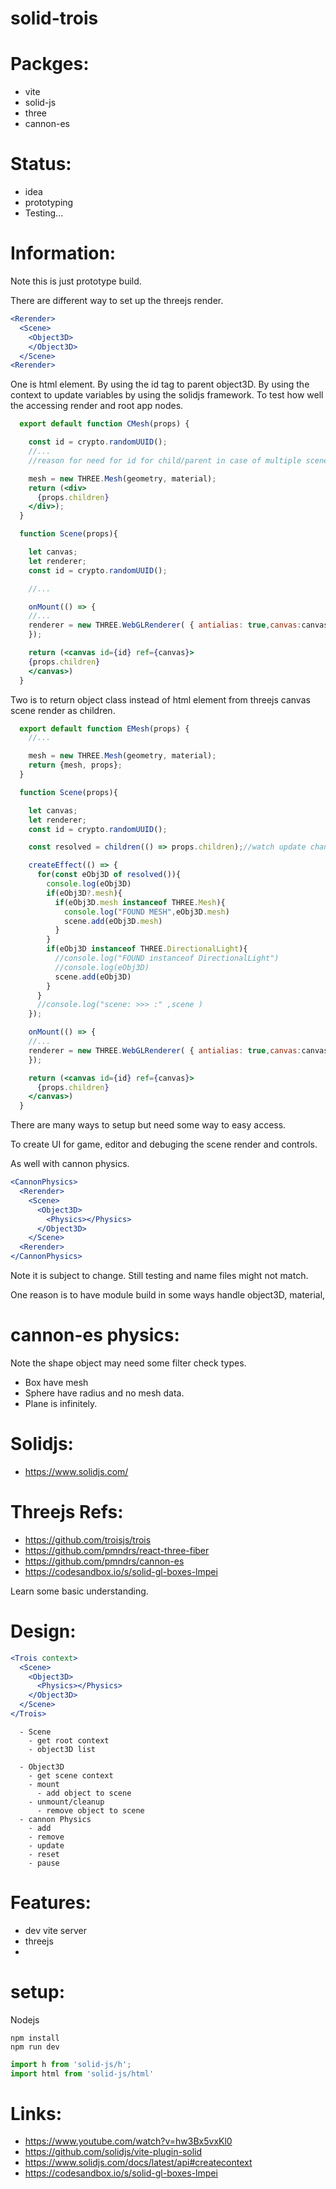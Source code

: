 # solid-trois

# Packges:
- vite
- solid-js
- three
- cannon-es

# Status:
- idea
- prototyping
- Testing...

# Information:
  
  Note this is just prototype build. 

  There are different way to set up the threejs render.

```jsx
<Rerender>
  <Scene>
    <Object3D>
    </Object3D>
  </Scene>
<Rerender>
```

  One is html element. By using the id tag to parent object3D. By using the context to update variables by using the solidjs framework. To test how well the accessing render and root app nodes.

```jsx
  export default function CMesh(props) {

    const id = crypto.randomUUID();
    //...
    //reason for need for id for child/parent in case of multiple scenes

    mesh = new THREE.Mesh(geometry, material);
    return (<div>
      {props.children}
    </div>);
  }

  function Scene(props){

    let canvas;
    let renderer;
    const id = crypto.randomUUID();

    //...

    onMount(() => {
    //...
    renderer = new THREE.WebGLRenderer( { antialias: true,canvas:canvas } );
    });

    return (<canvas id={id} ref={canvas}>
    {props.children}
    </canvas>)
  }
```
  
  Two is to return object class instead of html element from threejs canvas scene render as children.

```jsx
  export default function EMesh(props) {
    //...

    mesh = new THREE.Mesh(geometry, material);
    return {mesh, props};
  }

  function Scene(props){

    let canvas;
    let renderer;
    const id = crypto.randomUUID();

    const resolved = children(() => props.children);//watch update changes

    createEffect(() => {
      for(const eObj3D of resolved()){
        console.log(eObj3D)
        if(eObj3D?.mesh){
          if(eObj3D.mesh instanceof THREE.Mesh){
            console.log("FOUND MESH",eObj3D.mesh)
            scene.add(eObj3D.mesh)
          }
        }
        if(eObj3D instanceof THREE.DirectionalLight){
          //console.log("FOUND instanceof DirectionalLight")
          //console.log(eObj3D)
          scene.add(eObj3D)
        }
      }
      //console.log("scene: >>> :" ,scene )
    });

    onMount(() => {
    //...
    renderer = new THREE.WebGLRenderer( { antialias: true,canvas:canvas } );
    });

    return (<canvas id={id} ref={canvas}>
      {props.children}
    </canvas>)
  }
```

  There are many ways to setup but need some way to easy access.

  To create UI for game, editor and debuging the scene render and controls.

  As well with cannon physics.

```jsx
<CannonPhysics>
  <Rerender>
    <Scene>
      <Object3D>
        <Physics></Physics>
      </Object3D>
    </Scene>
  <Rerender>
</CannonPhysics>
```
  Note it is subject to change. Still testing and name files might not match.

  One reason is to have module build in some ways handle object3D, material,

# cannon-es physics:
  Note the shape object may need some filter check types.

- Box have mesh
- Sphere have radius and no mesh data.
- Plane is infinitely.

# Solidjs:
 - https://www.solidjs.com/

# Threejs Refs:
 - https://github.com/troisjs/trois
 - https://github.com/pmndrs/react-three-fiber
 - https://github.com/pmndrs/cannon-es
 - https://codesandbox.io/s/solid-gl-boxes-lmpei

  Learn some basic understanding.

# Design:

```jsx
<Trois context>
  <Scene>
    <Object3D>
      <Physics></Physics>
    </Object3D>
  </Scene>
</Trois>
```

```
  - Scene
    - get root context 
    - object3D list

  - Object3D
    - get scene context 
    - mount
      - add object to scene
    - unmount/cleanup
      - remove object to scene
  - cannon Physics
    - add 
    - remove
    - update
    - reset
    - pause
```

# Features:
- dev vite server
- threejs
- 

# setup:
 Nodejs
```
npm install 
npm run dev
```


```js
import h from 'solid-js/h';
import html from 'solid-js/html'
```


# Links:
 - https://www.youtube.com/watch?v=hw3Bx5vxKl0
 - https://github.com/solidjs/vite-plugin-solid
 - https://www.solidjs.com/docs/latest/api#createcontext
 - https://codesandbox.io/s/solid-gl-boxes-lmpei

